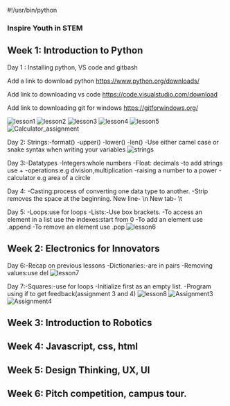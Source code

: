 #!/usr/bin/python
### Inspire Youth in STEM

## Week 1: Introduction to Python
Day 1 : Installing python, VS code and gitbash

Add a link to download python
https://www.python.org/downloads/

Add link to downloading vs code
https://code.visualstudio.com/download

Add link to downloading git for windows
https://gitforwindows.org/


![lesson1](C:\Users\USER\Desktop\Inspire-in-STEM\Images\lesson1.PNG)
![lesson2](C:\Users\USER\Desktop\Inspire-in-STEM\Images\lesson2.PNG)
![lesson3](C:\Users\USER\Desktop\Inspire-in-STEM\Images\lesson3.PNG)
![lesson4](C:\Users\USER\Desktop\Inspire-in-STEM\Images\lesson4.PNG)
![lesson5](C:\Users\USER\Desktop\Inspire-in-STEM\Images\lesson5.PNG)
![Calculator_assignment](C:\Users\USER\Desktop\Inspire-in-STEM\Images\Calculator_assignment.PNG)


Day 2: Strings:-format()
               -upper()
               -lower()
               -len()
-Use either camel case or snake syntax when writing your variables
![strings](C:\Users\USER\Desktop\Inspire-in-STEM\Images\strings.PNG)


Day 3:-Datatypes
      -Integers:whole numbers
      -Float: decimals
      -to add strings use +
      -operations:e.g division,multiplication
      -raising a number to a power
      -calculator e.g area of a circle

Day 4: -Casting:process of converting one data type to another.
       -Strip removes the space at the beginning.
New line- \n
New tab- \t

Day 5: -Loops:use for loops
       -Lists:-Use box brackets.
       -To access an element in a list use the indexes:start from 0 
       -To add an element use .append
       -To remove an element use .pop
![lesson6](C:\Users\USER\Desktop\Inspire-in-STEM\Images\lesson6.PNG)


## Week 2: Electronics for Innovators
Day 6:-Recap on previous lessons
      -Dictionaries:-are in pairs
      -Removing values:use del
![lesson7](C:\Users\USER\Desktop\Inspire-in-STEM\Images\lesson7.PNG)

Day 7:-Squares:-use for loops
      -Initialize first as an empty list.
      -Program using if to get feedback(assignment 3 and 4)
![lesson8](C:\Users\USER\Desktop\Inspire-in-STEM\Images\lesson8.PNG.jpg)
![Assignment3](C:\Users\USER\Desktop\Inspire-in-STEM\Images\Assignment3.PNG.jpg)
![Assignment4](C:\Users\USER\Desktop\Inspire-in-STEM\Images\Assignment4.PNG.jpg)

## Week 3: Introduction to Robotics

## Week 4: Javascript, css, html

## Week 5: Design Thinking, UX, UI

## Week 6: Pitch competition, campus tour.

